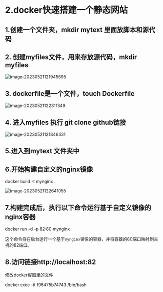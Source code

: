 # 2.docker快速搭建一个静态网站

## 1.创建一个文件夹，mkdir mytext 里面放脚本和源代码

## 2. 创建myfiles文件，用来存放源代码，mkdir myfiles     

   
![image-20230521121945695](https://cdn.staticaly.com/gh/Liu-wei-tao/myimg@master/文档网站所需要的图片/image-20230521121945695.241wn2h1v6ps.webp)
 

## 3.  dockerfile是一个文件，touch Dockerfile

   

 ![image-20230521122311349](https://cdn.staticaly.com/gh/Liu-wei-tao/myimg@master/文档网站所需要的图片/image-20230521122311349.55xp4oko9800.webp)

## 4. 进入myfiles 执行 git clone github链接

![image-20230521121846431](https://cdn.staticaly.com/gh/Liu-wei-tao/myimg@master/文档网站所需要的图片/image-20230521121846431.1d1dlivfp09s.webp)

## 5.进入到mytext 文件夹中

## 6.开始构建自定义的nginx镜像

docker build -t mynginx .

![image-20230521122641055](https://cdn.staticaly.com/gh/Liu-wei-tao/myimg@master/文档网站所需要的图片/image-20230521122641055.9pkaosfh67o.webp)



## 7.构建完成后，执行以下命令运行基于自定义镜像的nginx容器

docker run -d -p 82:80 mynginx

这个命令将在后台运行一个基于`mynginx`镜像的容器，并将容器的80端口映射到主机的82端口。

## 8.访问链接http://localhost:82



修改docker容器里的文件

docker exec -it f96475b74743 /bin/bash
